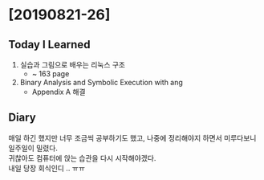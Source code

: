# [20190821-26] 

## Today I Learned
1. 실습과 그림으로 배우는 리눅스 구조
    - ~ 163 page
1. Binary Analysis and Symbolic Execution with ang
    - Appendix A 해결

## Diary
매일 하긴 했지만 너무 조금씩 공부하기도 했고, 나중에 정리해야지 하면서 미루다보니 일주일이 밀렸다. <br>
귀찮아도 컴퓨터에 앉는 습관을 다시 시작해야겠다. <br>
내일 당장 회식인디 .. ㅠㅠ